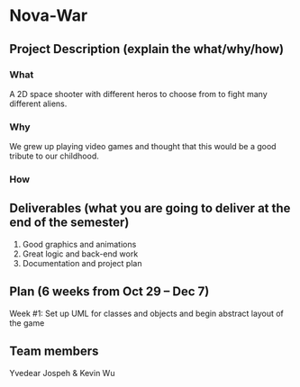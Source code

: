 # **Nova-War** 
## Project Description (explain the what/why/how)
### What
A 2D space shooter with different heros to choose from to fight many different aliens.
### Why
We grew up playing video games and thought that this would be a good tribute to our childhood.
### How

## Deliverables (what you are going to deliver at the end of the semester)
1. Good graphics and animations
2. Great logic and back-end work
3. Documentation and project plan

## Plan (6 weeks from Oct 29 – Dec 7)
Week #1: Set up UML for classes and objects and begin abstract layout of the game

## Team members
Yvedear Jospeh & Kevin Wu


